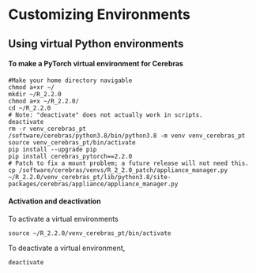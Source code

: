 # Customizing Environments

## Using virtual Python environments

#### To make a PyTorch virtual environment for Cerebras

```console
#Make your home directory navigable
chmod a+xr ~/
mkdir ~/R_2.2.0
chmod a+x ~/R_2.2.0/
cd ~/R_2.2.0
# Note: "deactivate" does not actually work in scripts.
deactivate
rm -r venv_cerebras_pt
/software/cerebras/python3.8/bin/python3.8 -m venv venv_cerebras_pt
source venv_cerebras_pt/bin/activate
pip install --upgrade pip
pip install cerebras_pytorch==2.2.0
# Patch to fix a mount problem; a future release will not need this.
cp /software/cerebras/venvs/R_2_2.0_patch/appliance_manager.py ~/R_2.2.0/venv_cerebras_pt/lib/python3.8/site-packages/cerebras/appliance/appliance_manager.py
```

<!--- No longer any TensorFlow wheel
#### To make a TensorFlow virtual environment for Cerebras
--->

#### Activation and deactivation

To activate a virtual environments

```console
source ~/R_2.2.0/venv_cerebras_pt/bin/activate
```

To deactivate a virtual environment,

```console
deactivate
```
